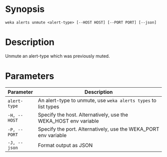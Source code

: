 # Synopsis

```weka alerts unmute <alert-type> [--HOST HOST] [--PORT PORT] [--json]```

# Description

Unmute an alert-type which was previously muted.

# Parameters

| Parameter | Description |
| --------- | ----------- |
| `alert-type` | An alert-type to unmute, use `weka alerts types` to list types |
| `-H, --HOST` | Specify the host. Alternatively, use the WEKA_HOST env variable |
| `-P, --PORT` | Specify the port. Alternatively, use the WEKA_PORT env variable |
| `-J, --json` | Format output as JSON |
